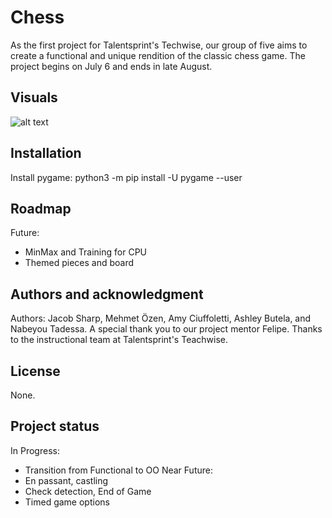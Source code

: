 # Chess
As the first project for Talentsprint's Techwise, our group of five aims to create a functional and unique rendition of the classic chess game. The project begins on July 6 and ends in late August.

## Visuals
![alt text](chess/Assets/visual.png)

## Installation
Install pygame:
    python3 -m pip install -U pygame --user

## Roadmap
Future:
- MinMax and Training for CPU
- Themed pieces and board

## Authors and acknowledgment
Authors: Jacob Sharp, Mehmet Özen, Amy Ciuffoletti, Ashley Butela, and Nabeyou Tadessa.
A special thank you to our project mentor Felipe. Thanks to the instructional team at Talentsprint's Teachwise. 

## License
None.


## Project status
In Progress:
- Transition from Functional to OO
Near Future:
- En passant, castling
- Check detection, End of Game
- Timed game options